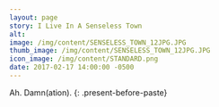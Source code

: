 ```yaml
---
layout: page
story: I Live In A Senseless Town
alt:
image: /img/content/SENSELESS_TOWN_12JPG.JPG
thumb_image: /img/content/SENSELESS_TOWN_12JPG.JPG
icon_image: /img/content/STANDARD.png
date: 2017-02-17 14:00:00 -0500
---
```



Ah. Damn(ation).
{: .present-before-paste}